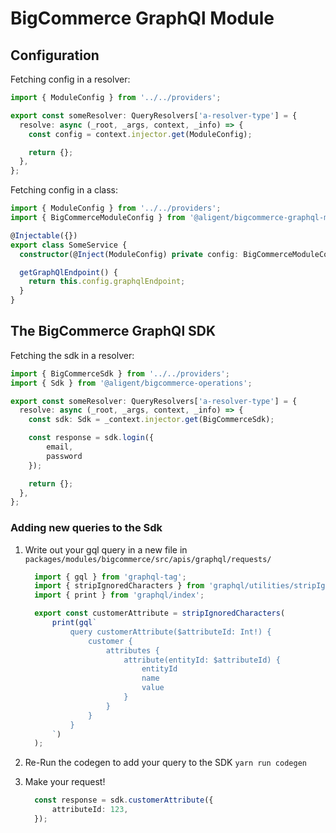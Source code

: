 # BigCommerce GraphQl Module

## Configuration

Fetching config in a resolver:

```typescript
import { ModuleConfig } from '../../providers';

export const someResolver: QueryResolvers['a-resolver-type'] = {
  resolve: async (_root, _args, context, _info) => {
    const config = context.injector.get(ModuleConfig);

    return {};
  },
};
```

Fetching config in a class:

```typescript
import { ModuleConfig } from '../../providers';
import { BigCommerceModuleConfig } from '@aligent/bigcommerce-graphql-module';

@Injectable({})
export class SomeService {
  constructor(@Inject(ModuleConfig) private config: BigCommerceModuleConfig) {}

  getGraphQlEndpoint() {
    return this.config.graphqlEndpoint;
  }
}
```

## The BigCommerce GraphQl SDK

Fetching the sdk in a resolver:

```typescript
import { BigCommerceSdk } from '../../providers';
import { Sdk } from '@aligent/bigcommerce-operations';

export const someResolver: QueryResolvers['a-resolver-type'] = {
  resolve: async (_root, _args, context, _info) => {
    const sdk: Sdk = _context.injector.get(BigCommerceSdk);

    const response = sdk.login({
        email,
        password
    });

    return {};
  },
};
```

### Adding new queries to the Sdk
1. Write out your gql query in a new file in `packages/modules/bigcommerce/src/apis/graphql/requests/` 
    ```typescript
      import { gql } from 'graphql-tag';
      import { stripIgnoredCharacters } from 'graphql/utilities/stripIgnoredCharacters';
      import { print } from 'graphql/index';

      export const customerAttribute = stripIgnoredCharacters(
          print(gql`
              query customerAttribute($attributeId: Int!) {
                  customer {
                      attributes {
                          attribute(entityId: $attributeId) {
                              entityId
                              name
                              value
                          }
                      }
                  }
              }
          `)
      );
    ```
2. Re-Run the codegen to add your query to the SDK
    `yarn run codegen`

3. Make your request!
    ```typescript
      const response = sdk.customerAttribute({
          attributeId: 123,
      });
    ```